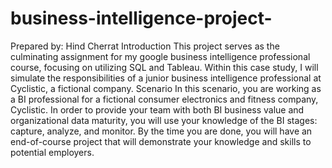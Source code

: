 # business-intelligence-project-

Prepared by: Hind Cherrat
Introduction
This project serves as the culminating assignment for my google business intelligence professional  course, focusing on utilizing SQL and Tableau. Within this case study, I will simulate the responsibilities of a junior business intelligence professional at Cyclistic, a fictional company.
Scenario
In this scenario, you are working as a BI professional for a fictional consumer electronics and fitness company, Cyclistic. In order to provide your team with both BI business value and organizational data maturity, you will use your knowledge of the BI stages: capture, analyze, and monitor. By the time you are done, you will have an end-of-course project that will demonstrate your knowledge and skills to potential employers.
